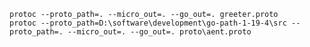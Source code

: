 
`protoc --proto_path=. --micro_out=. --go_out=. greeter.proto`   
`protoc --proto_path=D:\software\development\go-path-1-19-4\src --proto_path=. --micro_out=. --go_out=. proto\aent.proto`   


